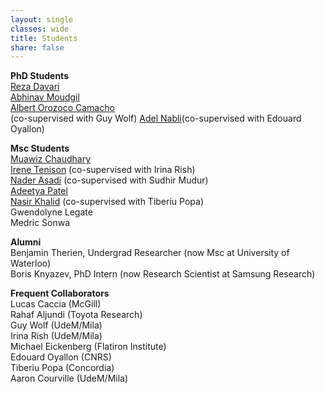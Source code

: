 ```yaml
---
layout: single
classes: wide
title: Students
share: false
---
```



**PhD Students**<br>
[Reza Davari](https://davari.io)<br>
[Abhinav Moudgil](https://amoudgl.github.io/)<br>
[Albert Orozoco Camacho](https://amoudgl.github.io/)<br> (co-supervised with Guy Wolf)
[Adel Nabli](https://scholar.google.com/citations?user=bvNfLmMAAAAJ&hl=en)(co-supervised with Edouard Oyallon)



**Msc Students**<br>
[Muawiz Chaudhary](https://scholar.google.ca/citations?hl=en&user=4Z8ePskAAAAJ)<br>
[Irene Tenison](https://scholar.google.com/citations?user=piW3r38AAAAJ&hl=en) (co-supervised with Irina Rish)<br>
[Nader Asadi](https://naderasadi.github.io/) (co-supervised with Sudhir Mudur)<br>
[Adeetya Patel](https://ca.linkedin.com/in/adeetyap)<br>
[Nasir Khalid](nasir.lol) (co-supervised with Tiberiu Popa)<br>
Gwendolyne Legate<br>
Medric Sonwa



**Alumni**<br>
Benjamin Therien, Undergrad Researcher (now Msc at University of Waterloo)<br>
Boris Knyazev, PhD Intern (now Research Scientist at Samsung Research)



**Frequent Collaborators**<br>
Lucas Caccia (McGill) <br>
Rahaf Aljundi (Toyota Research)<br>
Guy Wolf (UdeM/Mila)<br>
Irina Rish (UdeM/Mila)<br>
Michael Eickenberg (Flatiron Institute)<br>
Edouard Oyallon (CNRS)<br>
Tiberiu Popa (Concordia)<br>
Aaron Courville (UdeM/Mila)



